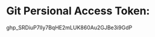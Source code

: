 
Git Persional Access Token:
==============================

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
